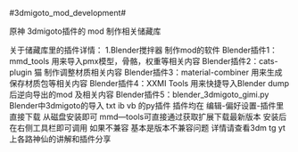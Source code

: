 #3dmigoto_mod_development#

原神 3dmigoto插件的 mod 制作相关储藏库

关于储藏库里的插件详情：
1.Blender搅拌器 制作mod的软件
Blender插件1：mmd_tools   用来导入pmx模型，骨骼，权重等相关内容
Blender插件2：cats-plugin 猫  制作调整材质相关内容
Blender插件3：material-combiner   用来生成 保存材质包等相关内容
Blender插件4：XXMI Tools 用来快捷导入Blender dump后逆向导出的mod 及相关内容
Blender插件5：blender_3dmigoto_gimi.py Blender中3dmigoto的导入 txt ib vb 的py插件
插件均在 编辑-偏好设置-插件里直接下载 从磁盘安装即可  mmd—tools可直接通过获取扩展下载最新版本
安装后在右侧工具栏即可调用 如果不兼容 基本是版本不兼容问题 详情请查看3dm tg yt上各路神仙的讲解和插件分享
